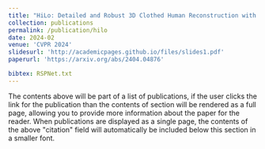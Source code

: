 ```yaml
---
title: "HiLo: Detailed and Robust 3D Clothed Human Reconstruction with High-and Low-Frequency Information of Parametric Models"
collection: publications
permalink: /publication/hilo
date: 2024-02
venue: 'CVPR 2024'
slidesurl: 'http://academicpages.github.io/files/slides1.pdf'
paperurl: 'https://arxiv.org/abs/2404.04876'

bibtex: RSPNet.txt
---
```

The contents above will be part of a list of publications, if the user clicks the link for the publication than the contents of section will be rendered as a full page, allowing you to provide more information about the paper for the reader. When publications are displayed as a single page, the contents of the above "citation" field will automatically be included below this section in a smaller font.
